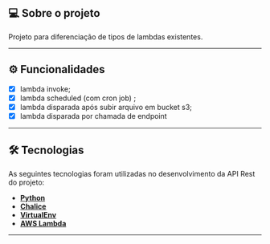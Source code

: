 ## 💻 Sobre o projeto

Projeto para diferenciação de tipos de lambdas existentes.

---

## ⚙️ Funcionalidades

- [x] lambda invoke;
- [x] lambda scheduled (com cron job) ;
- [x] lambda disparada após subir arquivo em bucket s3;
- [x] lambda disparada por chamada de endpoint

---

## 🛠 Tecnologias

As seguintes tecnologias foram utilizadas no desenvolvimento da API Rest do projeto:

- **[Python](https://www.python.org/)**
- **[Chalice](https://pypi.org/project/chalice/)**
- **[VirtualEnv](https://pypi.org/project/virtualenv/)**
- **[AWS Lambda](https://aws.amazon.com/pt/pm/lambda/?gclid=Cj0KCQjwgrO4BhC2ARIsAKQ7zUmxtYc25d9-WwlYLSQgXWbTxX8mCUvt_N8YtUT038qV0MB45N-XXUEaAnDsEALw_wcB&trk=56f58804-91cd-4af4-98d4-afe277a57fd3&sc_channel=ps&ef_id=Cj0KCQjwgrO4BhC2ARIsAKQ7zUmxtYc25d9-WwlYLSQgXWbTxX8mCUvt_N8YtUT038qV0MB45N-XXUEaAnDsEALw_wcB:G:s&s_kwcid=AL!4422!3!651510591822!e!!g!!aws%20lambda!19828231347!148480170233)**

---
